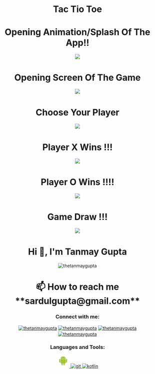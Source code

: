 <h1 align="center"> Tac Tio Toe </h1>

<h1 align="center"> Opening Animation/Splash Of The App!! </h1>
<p align="center"> <img src = https://user-images.githubusercontent.com/29389563/121767675-5dca0700-cb77-11eb-8dcf-733f19f4a7ed.png width="350" /> </p>

<h1 align="center"> Opening Screen Of The Game </h1>
<p align="center"> <img src = https://user-images.githubusercontent.com/29389563/121767939-15abe400-cb79-11eb-82c0-2998ac3e5f89.png width="350" /> </p>

<h1 align="center"> Choose Your Player </h1>
<p align="center"> <img src =https://user-images.githubusercontent.com/29389563/121768095-cb773280-cb79-11eb-9f52-19fff2ced23e.png width="350" /> </p>

<h1 align="center"> Player X Wins !!! </h1>
<p align="center"> <img src = https://user-images.githubusercontent.com/29389563/121768117-f5c8f000-cb79-11eb-97ac-5cee2615321b.png width="350" /> </p>

<h1 align="center"> Player O Wins !!!! </h1>
<p align="center"> <img src = https://user-images.githubusercontent.com/29389563/121768132-1e50ea00-cb7a-11eb-87e0-7265f5d808b7.png width="350" /> </p>

<h1 align="center"> Game Draw !!! </h1>
<p align="center"> <img src = https://user-images.githubusercontent.com/29389563/121768150-3a548b80-cb7a-11eb-9030-e082e1dccf81.png width="350" /> </p>



<h1 align="center">Hi 👋, I'm Tanmay Gupta</h1>
<p align="center"> <img src="https://komarev.com/ghpvc/?username=thetanmaygupta&label=Profile%20views&color=0e75b6&style=flat" alt="thetanmaygupta" /> </p>

<h1 align="center"> 📫 How to reach me **sardulgupta@gmail.com** </h1>

<h3 align="center">Connect with me:</h3>
<p align="center">
<a href="https://twitter.com/thetanmaygupta" target="blank"><img align="center" src="https://raw.githubusercontent.com/rahuldkjain/github-profile-readme-generator/master/src/images/icons/Social/twitter.svg" alt="thetanmaygupta" height="30" width="40" /></a>
<a href="https://linkedin.com/in/thetanmaygupta" target="blank"><img align="center" src="https://raw.githubusercontent.com/rahuldkjain/github-profile-readme-generator/master/src/images/icons/Social/linked-in-alt.svg" alt="thetanmaygupta" height="30" width="40" /></a>
<a href="https://fb.com/thetanmaygupta" target="blank"><img align="center" src="https://raw.githubusercontent.com/rahuldkjain/github-profile-readme-generator/master/src/images/icons/Social/facebook.svg" alt="thetanmaygupta" height="30" width="40" /></a>
<a href="https://instagram.com/thetanmaygupta" target="blank"><img align="center" src="https://raw.githubusercontent.com/rahuldkjain/github-profile-readme-generator/master/src/images/icons/Social/instagram.svg" alt="thetanmaygupta" height="30" width="40" /></a>
</p>

<h3 align="center">Languages and Tools:</h3>
<p align="center"> <a href="https://developer.android.com" target="_blank"> <img src="https://raw.githubusercontent.com/devicons/devicon/master/icons/android/android-original-wordmark.svg" alt="android" width="40" height="40"/> </a> <a href="https://git-scm.com/" target="_blank"> <img src="https://www.vectorlogo.zone/logos/git-scm/git-scm-icon.svg" alt="git" width="40" height="40"/> </a> <a href="https://kotlinlang.org" target="_blank"> <img src="https://www.vectorlogo.zone/logos/kotlinlang/kotlinlang-icon.svg" alt="kotlin" width="40" height="40"/> </a> </p>
